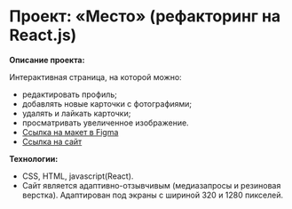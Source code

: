 # Проект: «Место» (рефакторинг на React.js)

**Описание проекта:**

Интерактивная страница, на которой можно:

- редактировать профиль;
- добавлять новые карточки с фотографиями;
- удалять и лайкать карточки;
- просматривать увеличенное изображение.
- [Ссылка на макет в Figma](https://www.figma.com/file/2cn9N9jSkmxD84oJik7xL7/JavaScript.-Sprint-4?node-id=0%3A1)
- [Ссылка на сайт](https://encors.github.io/mesto-react)

**Технологии:**

- CSS, HTML, javascript(React).
- Сайт является адаптивно-отзывчивым (медиазапросы и резиновая верстка). Адаптирован под экраны с шириной 320 и 1280 пикселей.